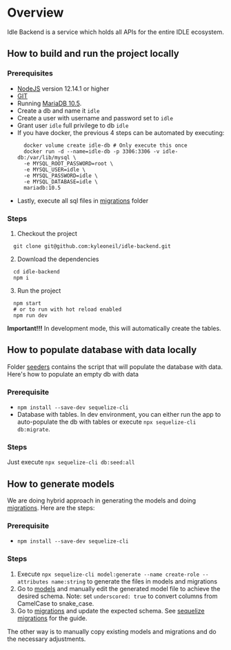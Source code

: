 # Overview

Idle Backend is a service which holds all APIs for the entire IDLE ecosystem.

## How to build and run the project locally

### Prerequisites
- [NodeJS](https://nodejs.org/en/download) version 12.14.1 or higher
- [GIT](https://git-scm.com/downloads)
- Running [MariaDB 10.5](https://downloads.mariadb.org/mariadb/+releases/).
- Create a db and name it `idle`
- Create a user with username and password set to `idle`
- Grant user `idle` full privilege to db `idle`
- If you have docker, the previous 4 steps can be automated by executing:
    ```shell
      docker volume create idle-db # Only execute this once
      docker run -d --name=idle-db -p 3306:3306 -v idle-db:/var/lib/mysql \
      -e MYSQL_ROOT_PASSWORD=root \
      -e MYSQL_USER=idle \
      -e MYSQL_PASSWORD=idle \
      -e MYSQL_DATABASE=idle \
      mariadb:10.5  
    ```
- Lastly, execute all sql files in [migrations](./migrations) folder

### Steps

1. Checkout the project
  ```shell
    git clone git@github.com:kyleoneil/idle-backend.git
  ```
2. Download the dependencies
  ```shell
    cd idle-backend
    npm i
  ```
3. Run the project
  ```shell
    npm start
    # or to run with hot reload enabled
    npm run dev
  ```
  
**Important!!!** In development mode, this will automatically create the tables.

## How to populate database with data locally

Folder [seeders](./seeders) contains the script that will populate the database with data. Here's how to populate an empty db with data

### Prerequisite

- `npm install --save-dev sequelize-cli`
- Database with tables. In dev environment, you can either run the app to auto-populate the db with tables or execute `npx sequelize-cli db:migrate`.

### Steps

Just execute `npx sequelize-cli db:seed:all` 

## How to generate models

We are doing hybrid approach in generating the models and doing [migrations](https://sequelize.org/master/manual/migrations.html). Here are the steps:

### Prerequisite

- `npm install --save-dev sequelize-cli`

### Steps

1. Execute `npx sequelize-cli model:generate --name create-role --attributes name:string` to generate the files in models and migrations
2. Go to [models](./models) and manually edit the generated model file to achieve the desired schema. Note: set `underscored: true` to convert columns from CamelCase to snake_case. 
3. Go to [migrations](./migrations) and update the expected schema. See [sequelize migrations](https://sequelize.org/master/manual/migrations.html) for the guide.

The other way is to manually copy existing models and migrations and do the necessary adjustments.